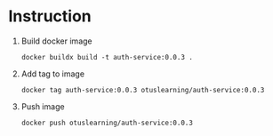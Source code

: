 # Instruction
1. Build docker image
    ```shell
    docker buildx build -t auth-service:0.0.3 .
    ```
2. Add tag to image
    ```shell
    docker tag auth-service:0.0.3 otuslearning/auth-service:0.0.3
    ```
3. Push image
    ```shell
    docker push otuslearning/auth-service:0.0.3
    ```